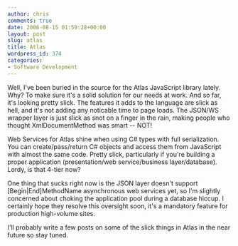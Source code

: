 ```yaml
---
author: chris
comments: true
date: 2006-08-15 01:59:28+00:00
layout: post
slug: atlas
title: Atlas
wordpress_id: 374
categories:
- Software Development
---
```


Well, I've been buried in the source for the Atlas JavaScript library lately. Why? To make sure it's a solid solution for our needs at work. And so far, it's looking pretty slick. The features it adds to the language are slick as hell, and it's not adding any noticable time to page loads. The JSON/WS wrapper layer is just slick as snot on a finger in the rain, making people who thought XmlDocumentMethod was smart -- NOT!

Web Services for Atlas shine when using C# types with full serialization. You can create/pass/return C# objects and access them from JavaScript with almost the same code. Pretty slick, particularly if you're building a proper application (presentation/web service/business layer/database). Lordy, is that 4-tier now?

One thing that sucks right now is the JSON layer doesn't support [Begin|End]MethodName asynchronous web services yet, so I'm slightly concerned about choking the application pool during a database hiccup. I certainly hope they resolve this oversight soon, it's a mandatory feature for production high-volume sites.

I'll probably write a few posts on some of the slick things in Atlas in the near future so stay tuned.
